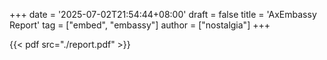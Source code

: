 +++
date = '2025-07-02T21:54:44+08:00'
draft = false
title = 'AxEmbassy Report'
tag = ["embed", "embassy"]
author = ["nostalgia"]
+++

{{< pdf src="./report.pdf" >}}